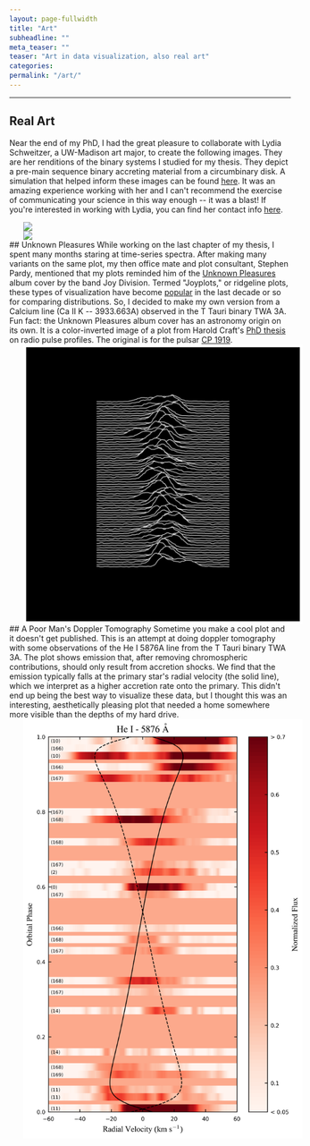 ```yaml
---
layout: page-fullwidth
title: "Art"
subheadline: ""
meta_teaser: ""
teaser: "Art in data visualization, also real art"
categories:
permalink: "/art/"
---
```

<!--more-->
<hr>

## Real Art
Near the end of my PhD, I had the great pleasure to collaborate with Lydia Schweitzer, a UW-Madison art major, to create the following images. They are her renditions of the binary systems I studied for my thesis. They depict a pre-main sequence binary accreting material from a circumbinary disk. A simulation that helped inform these images can be found <a href='https://tofflemire.github.io/photometry/'>here</a>. It was an amazing experience working with her and I can't recommend the exercise of communicating your science in this way enough -- it was a blast! If you're interested in working with Lydia, you can find her contact info <a href='https://www.linkedin.com/in/lydia-schweitzer-73189916b' target='blank'>here</a>.

<img src="/local_files/binary_final_zoom1.png" width="500" ALIGN="left" HSPACE="25">
<img src="/local_files/binary_final_zoom2.png" width="500" ALIGN="left" HSPACE="25">

<hr>
## Unknown Pleasures
While working on the last chapter of my thesis, I spent many months staring at time-series spectra. After making many variants on the same plot, my then office mate and plot consultant, Stephen Pardy, mentioned that my plots reminded him of the <a href='https://en.wikipedia.org/wiki/Unknown_Pleasures' target='blank'>Unknown Pleasures</a> album cover by the band Joy Division. Termed "Joyplots," or ridgeline plots, these types of visualization have become <a href='https://blog.revolutionanalytics.com/2017/07/joyplots.html' target='blank'>popular</a> in the last decade or so for comparing distributions. So, I decided to make my own version from a Calcium line (Ca II K -- 3933.663A) observed in the T Tauri binary TWA 3A. Fun fact: the Unknown Pleasures album cover has an astronomy origin on its own. It is a color-inverted image of a plot from Harold Craft's <a href='http://adsabs.harvard.edu/abs/1970PhDT.........8C' target='blank'>PhD thesis</a> on radio pulse profiles. The original is for the pulsar <a href='https://en.wikipedia.org/wiki/PSR_B1919%2B21' target='blank'>CP 1919</a>. 
<img src="/local_files/TWA_JD.png" width="500" ALIGN="left" HSPACE="25">

<hr>
## A Poor Man's Doppler Tomography
Sometime you make a cool plot and it doesn't get published. This is an attempt at doing doppler tomography with some observations of the He I 5876A line from the T Tauri binary TWA 3A. The plot shows emission that, after removing chromospheric contributions, should only result from accretion shocks. We find that the emission typically falls at the primary star's radial velocity (the solid line), which we interpret as a higher accretion rate onto the primary. This didn't end up being the best way to visualize these data, but I thought this was an interesting, aesthetically pleasing plot that needed a home somewhere more visible than the depths of my hard drive.
<img src="/local_files/TWA_HeI_2d_linear_Reds_sub.png" width="500" ALIGN="left" HSPACE="25">

